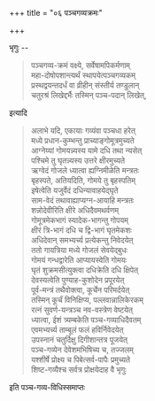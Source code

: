 +++
title = "०६ पञ्चगव्यक्रमः"

+++

भृगुः --

> पञ्चगव्य-क्रमं वक्ष्ये, सर्वेषामपिकर्मणाम्  
महा-दोषोपशान्त्यर्थं स्थापयेत्पञ्चगव्यकम्  
प्रस्थद्वयन्तदर्धं वा व्रीहीन् संस्तीर्य तण्डुलान्  
चतुरश्रं लिखेद्दर्भैः तस्मिन् पञ्च-पदान् लिखेत्, 

इत्यादि 

> अलाभे यदि, एकायाः गव्यंवा पञ्चधा हरेत्  
मध्ये प्रधान-कुम्भन्तु प्राच्याङ्गोमूत्रमुच्यते  
आग्नेय्यां गोमयन्न्यस्य यामे दधि तथा न्यसेत्  
पश्चिमे तु घृतन्न्यस्य उत्तरे क्षीरमुच्यते  
ऋग्वेदं गोजले ध्यात्वा ह्यग्निमीळेति मन्त्रतः  
बृहस्पते, अतियदिति, गोमये तु बृहस्पतिम्  
इषेत्वेति यजुर्वेदं दधिन्यावाहयेद्घृते  
साम-वेदं तथावाह्याप्यग्न-आयाहि मन्त्रतः  
शन्नोदेवीरिति क्षीरे अधिदैवमथर्वणम्  
गोमूत्रमेकभागं स्यादेक-भागन्तु गोपयम्  
क्षीरं त्रि-भागं दधि च द्वि-भागं घृतमेकशः  
अधिदेवान् समभ्यर्च्य प्रत्येकन्तु निवेदयेत्  
ततो गायत्रिया मध्ये गोजलं सेवयेद्बुधः  
गोमयं गन्धद्वारेति आप्यायस्वेति गोमयः  
घृतं शुक्रमसीत्युक्त्वा दधिक्रेति दधि क्षिपेत्  
देवस्यत्वेति पुण्याह-कुशोदेन प्रपूरयेत्  
पूर्व-मन्त्रं तथैवोक्त्वा, कूर्चेन परिमर्दयेत्  
तस्मिन् कूर्चं विनिक्षिप्य, पल्लवान्नालिकेरकम्  
रत्नं सुवर्ण-यन्त्रञ्च नव-वस्त्रेण वेष्टयेत्  
ध्यात्वा, ईशं त्र्यम्बकेति पञ्च-गव्याधिदैवतम्  
एवमभ्यर्च्य ताम्बूलं फलं हविर्निवेदयेत्  
उपस्नानं चतुर्दिक्षु दिगीशान्तत्र पूजयेत्  
पञ्च-गव्येन देवेशमभिषिच्य च, तज्जलम्  
यश्शीर्षे प्रोक्ष्य च पिबेत्सर्व-पापैः प्रमुच्यते  
शिष्ट-गव्यैश्च सर्वत्र प्रोक्षयेदाह वै भृगुः 

इति पञ्च-गव्य-विधिस्समाप्तः 